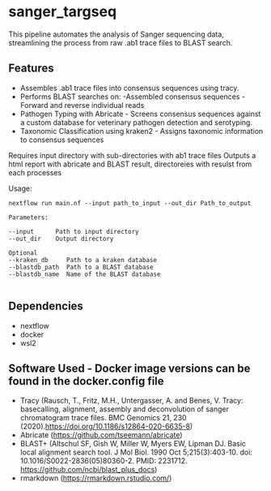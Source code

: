 # sanger_targseq
This pipeline automates the analysis of Sanger sequencing data, streamlining the process from raw .ab1 trace files to BLAST search.


## Features

* Assembles .ab1 trace files into consensus sequences using tracy.
* Performs BLAST searches on:
    -Assembled consensus sequences
    -Forward and reverse individual reads
* Pathogen Typing with Abricate - Screens consensus sequences against a custom database for veterinary pathogen detection and serotyping.
* Taxonomic Classification using kraken2 - Assigns taxonomic information to consensus sequences


Requires input directory with sub-directories with ab1 trace files
Outputs a html report  with abricate and BLAST result, directoreies with resulst from each processes


Usage:
```
nextflow run main.nf --input path_to_input --out_dir Path_to_output
```

```
Parameters:

--input      Path to input directory
--out_dir    Output directory

Optional
--kraken_db     Path to a kraken database
--blastdb_path  Path to a BLAST database
--blastdb_name  Name of the BLAST database
	
```
## Dependencies
* nextflow
* docker
* wsl2
## Software Used - Docker image versions can be found in the docker.config file
* Tracy (Rausch, T., Fritz, M.H., Untergasser, A. and Benes, V. Tracy: basecalling, alignment, assembly and deconvolution of sanger chromatogram trace files. BMC Genomics 21, 230 (2020).https://doi.org/10.1186/s12864-020-6635-8)
* Abricate (https://github.com/tseemann/abricate)
* BLAST+ (Altschul SF, Gish W, Miller W, Myers EW, Lipman DJ. Basic local alignment search tool. J Mol Biol. 1990 Oct 5;215(3):403-10. doi: 10.1016/S0022-2836(05)80360-2. PMID: 2231712. https://github.com/ncbi/blast_plus_docs)
* rmarkdown (https://rmarkdown.rstudio.com/)
